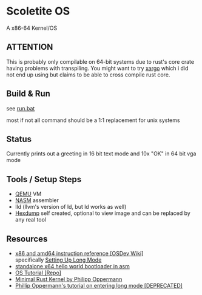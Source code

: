# Scoletite OS
A x86-64 Kernel/OS

## ATTENTION
This is probably only compilable on 64-bit systems 
due to rust's core crate having problems with transpiling.
You might want to try [xargo](https://github.com/japaric/xargo) which i did not end up using but
claims to be able to cross compile rust core.

## Build & Run
see [run.bat](run.bat)

most if not all command should be a 1:1 replacement for unix systems

## Status
Currently prints out a greeting in 16 bit text mode and 10x "OK" in 64 bit vga mode

## Tools / Setup Steps
- [QEMU](https://www.qemu.org) VM
- [NASM](https://www.nasm.us/) assembler
- lld (llvm's version of ld, but ld works as well)
- [Hexdump](https://gist.github.com/DragonFIghter603/37a95b3f1f87d23d5410bfabf05a867b) self created, optional to view image and can be replaced by any real tool


## Resources
- [x86 and amd64 instruction reference [OSDev Wiki]](https://www.felixcloutier.com/x86/)<br>
  specifically [Setting Up Long Mode](https://wiki.osdev.org/Setting_Up_Long_Mode) 
- [standalone x64 hello world bootloader in asm](https://50linesofco.de/post/2018-02-28-writing-an-x86-hello-world-bootloader-with-assembly)
- [OS Tutorial [Repo]](https://github.com/cfenollosa/os-tutorial)
- [Minimal Rust Kernel by Philipp Oppermann](https://os.phil-opp.com/minimal-rust-kernel/)
- [Phillip Oppermann's tutorial on entering long mode [DEPRECATED]](https://os.phil-opp.com/entering-longmode/)